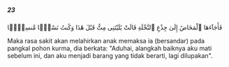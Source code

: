 ##### 23

<span class="ayah">فَأَجَآءَهَا ٱلْمَخَاضُ إِلَىٰ جِذْعِ ٱلنَّخْلَةِ قَالَتْ يَٰلَيْتَنِى مِتُّ قَبْلَ هَٰذَا وَكُنتُ نَسْيًۭا مَّنسِيًّۭا</span>

<span class="ayah_translation">Maka rasa sakit akan melahirkan anak memaksa ia (bersandar) pada pangkal pohon kurma, dia berkata: "Aduhai, alangkah baiknya aku mati sebelum ini, dan aku menjadi barang yang tidak berarti, lagi dilupakan".</span>
